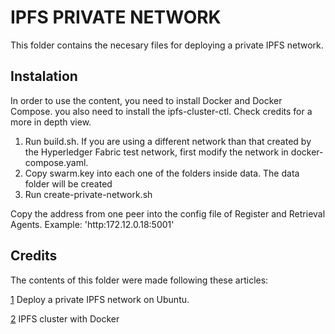 # IPFS PRIVATE NETWORK
This folder contains the necesary files for deploying a private IPFS network.

## Instalation
In order to use the content, you need to install Docker and Docker Compose. you also need to install the ipfs-cluster-ctl. Check credits for a more in depth view.

1. Run build.sh. If you are using a different network than that created by the Hyperledger Fabric test network, first modify the network in docker-compose.yaml.
2. Copy swarm.key into each one of the folders inside data. The data folder will be created
3. Run create-private-network.sh

Copy the address from one peer into the config file of Register and Retrieval Agents.
Example: 'http:172.12.0.18:5001'


## Credits
The contents of this folder were made following these articles:

[1](https://medium.com/@s_van_laar/deploy-a-private-ipfs-network-on-ubuntu-in-5-steps-5aad95f7261b) Deploy a private IPFS network on Ubuntu.

[2](https://medium.com/rahasak/ipfs-cluster-with-docker-db2ec20a6cc1) IPFS cluster with Docker